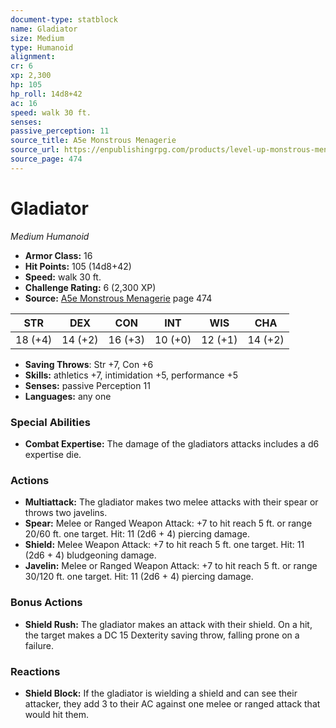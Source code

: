 ```yaml
---
document-type: statblock
name: Gladiator
size: Medium
type: Humanoid
alignment: 
cr: 6
xp: 2,300
hp: 105
hp_roll: 14d8+42
ac: 16
speed: walk 30 ft.
senses: 
passive_perception: 11
source_title: A5e Monstrous Menagerie
source_url: https://enpublishingrpg.com/products/level-up-monstrous-menagerie-a5e
source_page: 474
---
```


# Gladiator

*Medium* *Humanoid*

- **Armor Class:** 16
- **Hit Points:** 105 (14d8+42)
- **Speed:** walk 30 ft.
- **Challenge Rating:** 6 (2,300 XP)
- **Source:** [A5e Monstrous Menagerie](https://enpublishingrpg.com/products/level-up-monstrous-menagerie-a5e) page 474

| STR | DEX | CON | INT | WIS | CHA |
| --- | --- | --- | --- | --- | --- |
| 18 (+4) | 14 (+2) | 16 (+3) | 10 (+0) | 12 (+1) | 14 (+2) |

- **Saving Throws**: Str +7, Con +6
- **Skills:** athletics +7, intimidation +5, performance +5
- **Senses:** passive Perception 11
- **Languages:** any one

### Special Abilities

- **Combat Expertise:** The damage of the gladiators attacks includes a d6 expertise die.

### Actions

- **Multiattack:** The gladiator makes two melee attacks with their spear or throws two javelins.
- **Spear:** Melee or Ranged Weapon Attack: +7 to hit  reach 5 ft. or range 20/60 ft.  one target. Hit: 11 (2d6 + 4) piercing damage.
- **Shield:** Melee Weapon Attack: +7 to hit  reach 5 ft.  one target. Hit: 11 (2d6 + 4) bludgeoning damage.
- **Javelin:** Melee or Ranged Weapon Attack: +7 to hit  reach 5 ft. or range 30/120 ft.  one target. Hit: 11 (2d6 + 4) piercing damage.

### Bonus Actions

- **Shield Rush:** The gladiator makes an attack with their shield. On a hit, the target makes a DC 15 Dexterity saving throw, falling prone on a failure.

### Reactions

- **Shield Block:** If the gladiator is wielding a shield and can see their attacker, they add 3 to their AC against one melee or ranged attack that would hit them.
